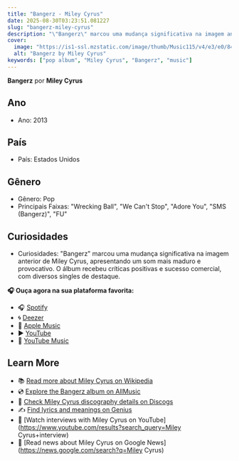 ```yaml
---
title: "Bangerz - Miley Cyrus"
date: 2025-08-30T03:23:51.081227
slug: "bangerz-miley-cyrus"
description: "\"Bangerz\" marcou uma mudança significativa na imagem anterior de Miley Cyrus, apresentando um som mais maduro e provocativo."
cover:
  image: "https://is1-ssl.mzstatic.com/image/thumb/Music115/v4/e3/e0/84/e3e08400-2d03-75f9-6b8b-a3345452aa98/886444197816.jpg/500x500bb.jpg"
  alt: "Bangerz by Miley Cyrus"
keywords: ["pop album", "Miley Cyrus", "Bangerz", "music"]
---
```


**Bangerz** por **Miley Cyrus**
## Ano
- Ano: 2013
## País
- País: Estados Unidos
## Gênero
- Gênero: Pop
- Principais Faixas: "Wrecking Ball", "We Can't Stop", "Adore You", "SMS (Bangerz)", "FU"
## Curiosidades
- Curiosidades: "Bangerz" marcou uma mudança significativa na imagem anterior de Miley Cyrus, apresentando um som mais maduro e provocativo. O álbum recebeu críticas positivas e sucesso comercial, com diversos singles de destaque.



**🎧 Ouça agora na sua plataforma favorita:**

- 🎧 [Spotify](https://open.spotify.com/search/Bangerz%20Miley%20Cyrus)
- 🌀 [Deezer](https://www.deezer.com/search/Bangerz%20Miley%20Cyrus)
- 🍎 [Apple Music](https://music.apple.com/search?term=Bangerz%20Miley%20Cyrus)
- ▶️ [YouTube](https://www.youtube.com/results?search_query=Bangerz%20Miley%20Cyrus)
- 🎵 [YouTube Music](https://music.youtube.com/search?q=Bangerz%20Miley%20Cyrus)

## Learn More

- 📚 [Read more about Miley Cyrus on Wikipedia](https://en.wikipedia.org/wiki/Miley+Cyrus)
- 💿 [Explore the Bangerz album on AllMusic](https://www.allmusic.com/search/albums/Bangerz)
- 📀 [Check Miley Cyrus discography details on Discogs](https://www.discogs.com/search/?q=Bangerz+Miley+Cyrus&type=all)
- ✍️ [Find lyrics and meanings on Genius](https://genius.com/search?q=Bangerz%20Miley+Cyrus)
- 🎤 [Watch interviews with Miley Cyrus on YouTube](https://www.youtube.com/results?search_query=Miley Cyrus+interview)
- 📰 [Read news about Miley Cyrus on Google News](https://news.google.com/search?q=Miley Cyrus)
